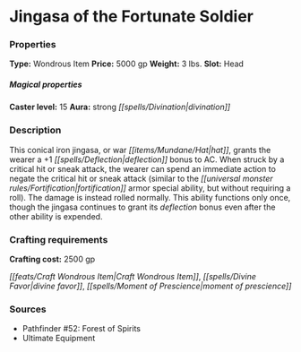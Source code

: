 ﻿---
Title: "Jingasa of the Fortunate Soldier"
Type: "Wondrous Item"
Price: "5000 gp"
Weight: "3 lbs."
Slot: "Head"
Caster level: "15"
Aura: "strong divination"
Description: |
  "This conical iron jingasa, or war hat, grants the wearer a +1 deflection bonus to AC. When struck by a critical hit or sneak attack, the wearer can spend an immediate action to negate the critical hit or sneak attack (similar to the _fortification_ armor special ability, but without requiring a roll). The damage is instead rolled normally. This ability functions only once, though the jingasa continues to grant its deflection bonus even after the other ability is expended."
Crafting cost: "2500 gp"
Sources: "['Pathfinder #52: Forest of Spirits', 'Ultimate Equipment']"
---

# Jingasa of the Fortunate Soldier

### Properties

**Type:** Wondrous Item **Price:** 5000 gp **Weight:** 3 lbs. **Slot:** Head

##### Magical properties

**Caster level:** 15 **Aura:** strong _[[spells/Divination|divination]]_

### Description

This conical iron jingasa, or war _[[items/Mundane/Hat|hat]]_, grants the wearer a +1 _[[spells/Deflection|deflection]]_ bonus to AC. When struck by a critical hit or sneak attack, the wearer can spend an immediate action to negate the critical hit or sneak attack (similar to the _[[universal monster rules/Fortification|fortification]]_ armor special ability, but without requiring a roll). The damage is instead rolled normally. This ability functions only once, though the jingasa continues to grant its _deflection_ bonus even after the other ability is expended.

### Crafting requirements

**Crafting cost:** 2500 gp

_[[feats/Craft Wondrous Item|Craft Wondrous Item]]_, _[[spells/Divine Favor|divine favor]]_, _[[spells/Moment of Prescience|moment of prescience]]_

### Sources

* Pathfinder #52: Forest of Spirits
* Ultimate Equipment